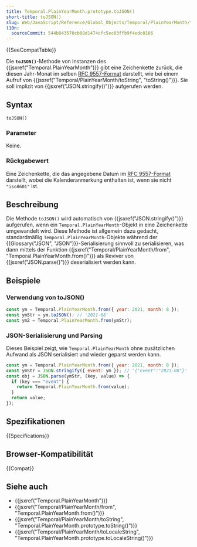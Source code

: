 ```yaml
---
title: Temporal.PlainYearMonth.prototype.toJSON()
short-title: toJSON()
slug: Web/JavaScript/Reference/Global_Objects/Temporal/PlainYearMonth/toJSON
l10n:
  sourceCommit: 544b843570cb08d1474cfc5ec03ffb9f4edc0166
---
```


{{SeeCompatTable}}

Die **`toJSON()`**-Methode von Instanzen des {{jsxref("Temporal.PlainYearMonth")}} gibt eine Zeichenkette zurück, die diesen Jahr-Monat im selben [RFC 9557-Format](/de/docs/Web/JavaScript/Reference/Global_Objects/Temporal/PlainYearMonth#rfc_9557_format) darstellt, wie bei einem Aufruf von {{jsxref("Temporal/PlainYearMonth/toString", "toString()")}}. Sie soll implizit von {{jsxref("JSON.stringify()")}} aufgerufen werden.

## Syntax

```js-nolint
toJSON()
```

### Parameter

Keine.

### Rückgabewert

Eine Zeichenkette, die das angegebene Datum im [RFC 9557-Format](/de/docs/Web/JavaScript/Reference/Global_Objects/Temporal/PlainYearMonth#rfc_9557_format) darstellt, wobei die Kalenderanmerkung enthalten ist, wenn sie nicht `"iso8601"` ist.

## Beschreibung

Die Methode `toJSON()` wird automatisch von {{jsxref("JSON.stringify()")}} aufgerufen, wenn ein `Temporal.PlainYearMonth`-Objekt in eine Zeichenkette umgewandelt wird. Diese Methode ist allgemein dazu gedacht, standardmäßig `Temporal.PlainYearMonth`-Objekte während der {{Glossary("JSON", "JSON")}}-Serialisierung sinnvoll zu serialisieren, was dann mittels der Funktion {{jsxref("Temporal/PlainYearMonth/from", "Temporal.PlainYearMonth.from()")}} als Reviver von {{jsxref("JSON.parse()")}} deserialisiert werden kann.

## Beispiele

### Verwendung von toJSON()

```js
const ym = Temporal.PlainYearMonth.from({ year: 2021, month: 8 });
const ymStr = ym.toJSON(); // '2021-08'
const ym2 = Temporal.PlainYearMonth.from(ymStr);
```

### JSON-Serialisierung und Parsing

Dieses Beispiel zeigt, wie `Temporal.PlainYearMonth` ohne zusätzlichen Aufwand als JSON serialisiert und wieder geparst werden kann.

```js
const ym = Temporal.PlainYearMonth.from({ year: 2021, month: 8 });
const ymStr = JSON.stringify({ event: ym }); // '{"event":"2021-08"}'
const obj = JSON.parse(ymStr, (key, value) => {
  if (key === "event") {
    return Temporal.PlainYearMonth.from(value);
  }
  return value;
});
```

## Spezifikationen

{{Specifications}}

## Browser-Kompatibilität

{{Compat}}

## Siehe auch

- {{jsxref("Temporal.PlainYearMonth")}}
- {{jsxref("Temporal/PlainYearMonth/from", "Temporal.PlainYearMonth.from()")}}
- {{jsxref("Temporal/PlainYearMonth/toString", "Temporal.PlainYearMonth.prototype.toString()")}}
- {{jsxref("Temporal/PlainYearMonth/toLocaleString", "Temporal.PlainYearMonth.prototype.toLocaleString()")}}
